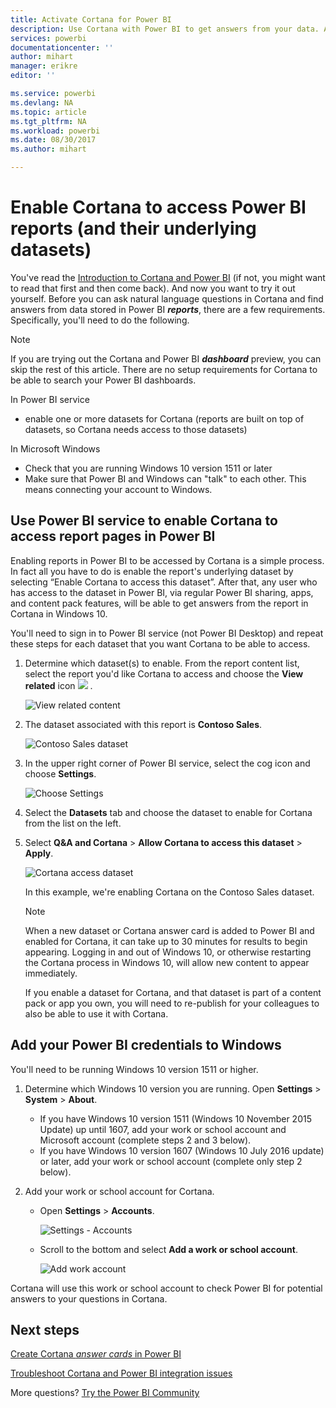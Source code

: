 ```yaml
---
title: Activate Cortana for Power BI
description: Use Cortana with Power BI to get answers from your data. Activate Cortana for each Power BI dataset and then enable Cortana to access your datasets from Windows devices.
services: powerbi
documentationcenter: ''
author: mihart
manager: erikre
editor: ''

ms.service: powerbi
ms.devlang: NA
ms.topic: article
ms.tgt_pltfrm: NA
ms.workload: powerbi
ms.date: 08/30/2017
ms.author: mihart

---
```

# Enable Cortana to access Power BI reports (and their underlying datasets)
You've read the [Introduction to Cortana and Power BI](powerbi-service-cortana-intro.md) (if not, you might want to read that first and then come back). And now you want to try it out yourself.  Before you can ask natural language questions in Cortana and find answers from data stored in Power BI ***reports***, there are a few requirements. Specifically, you'll need to do the following.

> [!NOTE]
> If you are trying out the Cortana and Power BI ***dashboard*** preview, you can skip the rest of this article. There are no setup requirements for Cortana to be able to search your Power BI dashboards.
> 
> 

In Power BI service

* enable one or more datasets for Cortana (reports are built on top of datasets, so Cortana needs access to those datasets)

In Microsoft Windows

* Check that you are running Windows 10 version 1511 or later
* Make sure that Power BI and Windows can "talk" to each other. This means connecting your account to Windows.

## Use Power BI service to enable Cortana to access report pages in Power BI
Enabling reports in Power BI to be accessed by Cortana is a simple process.  In fact all you have to do is enable the report's underlying dataset by selecting “Enable Cortana to access this dataset”. After that, any user who has access to the dataset in Power BI, via regular Power BI sharing, apps, and content pack features, will be able to get answers from the report in Cortana in Windows 10.

You'll need to sign in to Power BI service (not Power BI Desktop) and repeat these steps for each dataset that you want Cortana to be able to access.

1. Determine which dataset(s) to enable. From the report content list, select the report you'd like Cortana to access and choose the **View related** icon  ![](media/service-cortana-enable/power-bi-cortana-view-related-icon.png) .
   
    ![View related content](media/service-cortana-enable/power-bi-view-related.png)
2. The dataset associated with this report is **Contoso Sales**.
   
    ![Contoso Sales dataset](media/service-cortana-enable/power-bi-identify-dataset.png)
3. In the upper right corner of Power BI service, select the cog icon and choose **Settings**.
   
    ![Choose Settings](media/service-cortana-enable/power-bi-cortana-settings.png)
4. Select the **Datasets** tab and choose the dataset to enable for Cortana from the list on the left.
5. Select **Q&A and Cortana** > **Allow Cortana to access this dataset** > **Apply**.
   
   ![Cortana access dataset](media/service-cortana-enable/power-bi-cortana-enable-new.png)
   
   In this example, we're enabling Cortana on the Contoso Sales dataset.
   
   > [!NOTE]
   > When a new dataset or Cortana answer card is added to Power BI and enabled for Cortana, it can take up to 30 minutes for results to begin appearing. Logging in and out of Windows 10, or otherwise restarting the Cortana process in Windows 10, will allow new content to appear immediately.
   > 
   > If you enable a dataset for Cortana, and that dataset is part of a content pack or app you own, you will need to re-publish for your colleagues to also be able to use it with Cortana.
   > 
   > 

## Add your Power BI credentials to Windows
You'll need to be running Windows 10 version 1511 or higher.

1. Determine which Windows 10 version you are running. Open **Settings** > **System** > **About**.
   
   * If you have Windows 10 version 1511 (Windows 10 November 2015 Update) up until 1607, add your work or school account and Microsoft account (complete steps 2 and 3 below).
   * If you have Windows 10 version 1607 (Windows 10 July 2016 update) or later, add your work or school account (complete only step 2 below).
2. Add your work or school account for Cortana.
   
   * Open **Settings** > **Accounts**.
     
       ![Settings - Accounts](media/service-cortana-enable/power-bi-windows-accounts.png)
   * Scroll to the bottom and select **Add a work or school account**.
     
     ![Add work account](media/service-cortana-enable/power-bi-add-work-account2.png)

Cortana will use this work or school account to check Power BI for potential answers to your questions in Cortana.

## Next steps
[Create Cortana *answer cards* in Power BI](service-cortana-answer-cards.md)

[Troubleshoot Cortana and Power BI integration issues](powerbi-service-cortana-troubleshoot.md)

More questions? [Try the Power BI Community](http://community.powerbi.com/)


